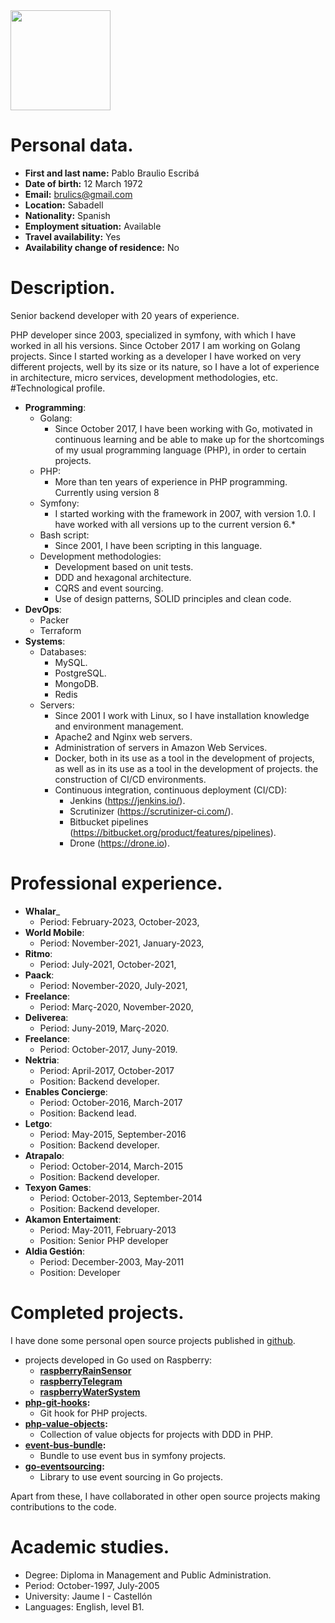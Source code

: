 <img src="https://avatars3.githubusercontent.com/u/760646?s=460&v=4" width="160">

# Personal data.
* **First and last name:** Pablo Braulio Escribá
* **Date of birth:** 12 March 1972
* **Email:** brulics@gmail.com
* **Location:** Sabadell
* **Nationality:** Spanish
* **Employment situation:** Available
* **Travel availability:** Yes
* **Availability change of residence:** No

# Description.
Senior backend developer with 20 years of experience.

PHP developer since 2003, specialized in symfony, with which I have worked in all his
versions. Since October 2017 I am working on Golang projects.
Since I started working as a developer I have worked on very different projects, well
by its size or its nature, so I have a lot of experience in architecture, micro
services, development methodologies, etc.
#Technological profile.
* **Programming**:
    * Golang:
        * Since October 2017, I have been working with Go, motivated in continuous learning and be able to make up for the shortcomings of my usual programming language (PHP), in order to certain projects.
    * PHP:
        * More than ten years of experience in PHP programming. Currently using version 8 
    * Symfony:
        * I started working with the framework in 2007, with version 1.0. I have worked with all versions up to the current version 6.*
    * Bash script:
        * Since 2001, I have been scripting in this language.
    * Development methodologies:
        * Development based on unit tests.
        * DDD and hexagonal architecture.
        * CQRS and event sourcing.
        * Use of design patterns, SOLID principles and clean code.
* **DevOps**:
     * Packer
     * Terraform
* **Systems**:
     * Databases:
        * MySQL.
        * PostgreSQL.
        * MongoDB.
        * Redis
     * Servers:
        * Since 2001 I work with Linux, so I have installation knowledge and environment management.
        * Apache2 and Nginx web servers.
        * Administration of servers in Amazon Web Services.
        * Docker, both in its use as a tool in the development of projects, as well as in its use as a tool in the development of projects. the construction of CI/CD environments.
        * Continuous integration, continuous deployment (CI/CD):
            * Jenkins (https://jenkins.io/).
            * Scrutinizer (https://scrutinizer-ci.com/).
            * Bitbucket pipelines (https://bitbucket.org/product/features/pipelines).
            * Drone (https://drone.io).
# Professional experience.
* **Whalar**_
  * Period: February-2023, October-2023,
* **World Mobile**:
    * Period: November-2021, January-2023,
* **Ritmo**:
  * Period: July-2021, October-2021,
* **Paack**:
  * Period: November-2020, July-2021,
* **Freelance**:
   * Period: Març-2020, November-2020,
* **Deliverea**:
   * Period: Juny-2019, Març-2020.
* **Freelance**:
   * Period: October-2017, Juny-2019.
* **Nektria**:
   * Period: April-2017, October-2017
   * Position: Backend developer.
* **Enables Concierge**:
   * Period: October-2016, March-2017
   * Position: Backend lead.
* **Letgo**:
   * Period: May-2015, September-2016
   * Position: Backend developer.
* **Atrapalo**:
   * Period: October-2014, March-2015
   * Position: Backend developer.
* **Texyon Games**:
   * Period: October-2013, September-2014
   * Position: Backend developer.
* **Akamon Entertaiment**:
   * Period: May-2011, February-2013
   * Position: Senior PHP developer
* **Aldia Gestión**:
   * Period: December-2003, May-2011
   * Position: Developer
# Completed projects.
I have done some personal open source projects published in [github](https://github.com/bruli?tab=repositories).
* projects developed in Go used on Raspberry:
    * **[raspberryRainSensor](https://github.com/bruli/raspberryRainSensor)**
    * **[raspberryTelegram](https://github.com/bruli/raspberryTelegram)**
    * **[raspberryWaterSystem](https://github.com/bruli/raspberryWaterSystem)**
* **[php-git-hooks](https://github.com/bruli/php-git-hooks):**
    * Git hook for PHP projects. 
* **[php-value-objects](https://github.com/bruli/php-value-objects):**
    * Collection of value objects for projects with DDD in PHP. 
* **[event-bus-bundle](https://github.com/bruli/event-bus-bundle):**
    * Bundle to use event bus in symfony projects. 
* **[go-eventsourcing](https://github.com/bruli/go-eventsourcing):**
    * Library to use event sourcing in Go projects.

Apart from these, I have collaborated in other open source projects making contributions to the code.
# Academic studies.
* Degree: Diploma in Management and Public Administration.
* Period: October-1997, July-2005
* University: Jaume I - Castellón
* Languages: English, level B1.
